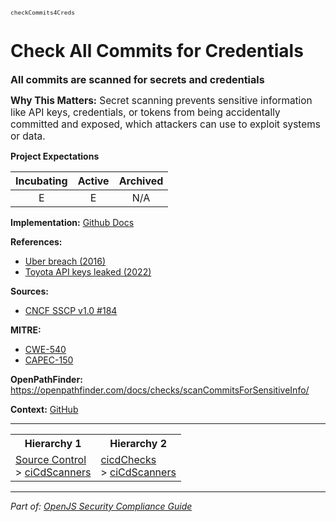 <span style="font-size:0.8em;"><code>checkCommits4Creds</code></span>  
# Check All Commits for Credentials


<span style="font-size:1.15em;"><b>All commits are scanned for secrets and credentials</b></span>

<span style="font-size:1.1em;"><b>Why This Matters:</b> Secret scanning prevents sensitive information like API keys, credentials, or tokens from being accidentally committed and exposed, which attackers can use to exploit systems or data.</span>

**Project Expectations**

<div align="center">

| Incubating | Active | Archived |
|:-----------:|:--------:|:----------:|
| E | E | N/A |

</div>


**Implementation:** [Github Docs](https://docs.github.com/en/code-security/secret-scanning/about-secret-scanning)

**References:**
- [Uber breach (2016)](https://techcrunch.com/2017/11/21/uber-paid-hackers-to-keep-data-breach-quiet/)
- [Toyota API keys leaked (2022)](https://www.bleepingcomputer.com/news/security/toyota-exposed-customer-data-after-git-credentials-were-published-online/)



**Sources:**
- [CNCF SSCP v1.0 #184](https://github.com/cncf/tag-security/blob/main/supply-chain-security/supply-chain-security-paper/sscsp.md)

**MITRE:**
- [CWE-540](https://cwe.mitre.org/data/definitions/540.html)
- [CAPEC-150](https://capec.mitre.org/data/definitions/150.html)

**OpenPathFinder:** https://openpathfinder.com/docs/checks/scanCommitsForSensitiveInfo/

**Context:** [GitHub](../context-GitHub.md)



---

<table>
<tr>
  <th align="center">Hierarchy 1</th>
  <th align="center">Hierarchy 2</th>
</tr>
<tr>
  <td>
    <a href="../Source Control">Source Control</a><br> > 
    <a href="../ciCdScanners">ciCdScanners</a>
  </td>
  <td>
    <a href="../cicdChecks">cicdChecks</a><br> >
    <a href="../ciCdScanners">ciCdScanners</a>
  </td>
</tr>
</table>

---

*Part of: [OpenJS Security Compliance Guide](../README.md)* 
